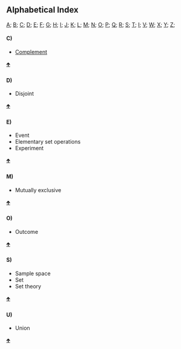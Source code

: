 ## Alphabetical Index

<a name="TOC"></a>
<a href="#LA">A</a>;
<a href="#LB">B</a>;
<a href="#LC">C</a>;
<a href="#LD">D</a>;
<a href="#LE">E</a>;
<a href="#LF">F</a>;
<a href="#LG">G</a>;
<a href="#LH">H</a>;
<a href="#LI">I</a>;
<a href="#LJ">J</a>;
<a href="#LK">K</a>;
<a href="#LL">L</a>;
<a href="#LM">M</a>;
<a href="#LN">N</a>;
<a href="#LO">O</a>;
<a href="#LP">P</a>;
<a href="#LQ">Q</a>;
<a href="#LR">R</a>;
<a href="#LS">S</a>;
<a href="#LT">T</a>;
<a href="#LU">I</a>;
<a href="#LV">V</a>;
<a href="#LW">W</a>;
<a href="#LX">X</a>;
<a href="#LY">Y</a>;
<a href="#LZ">Z</a>;

<a name="LC"></a>
#### C)

* <a href="https://rettopnivek.github.io/Tutorials_for_statistics/docs/C01_P001_Set_theory.html#S03">Complement</a>

<a href="#TOC">&#129145;</a>

<a name="LD"></a>
#### D)

* Disjoint

<a href="#TOC">&#129145;</a>

<a name="LE"></a>
#### E)

* Event
* Elementary set operations
* Experiment

<a href="#TOC">&#129145;</a>

<a name="LM"></a>
#### M)

* Mutually exclusive

<a href="#TOC">&#129145;</a>

<a name="LO"></a>
#### O)

* Outcome

<a href="#TOC">&#129145;</a>

<a name="LS"></a>
#### S)

* Sample space
* Set
* Set theory

<a href="#TOC">&#129145;</a>

<a name="LU"></a>
#### U)

* Union

<a href="#TOC">&#129145;</a>



